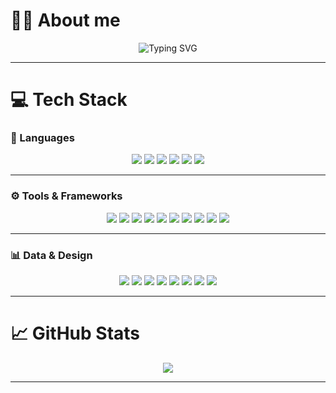 # 👩‍💻 About me

<!-- Typing SVG Banner -->
<p align="center">
  <img src="https://readme-typing-svg.herokuapp.com?font=Fira+Code&weight=800&size=24&pause=1000&color=F7A8B8&center=true&vCenter=true&width=600&lines=Hi%2C+I'm+Deepika+Anbalagan!;CS+%40+University+of+Waterloo!;Software+Developer!" alt="Typing SVG" />
</p>

---

# 💻 Tech Stack

### 🧠 Languages
<p align="center">
  <img src="https://img.shields.io/badge/C-%2300599C.svg?style=for-the-badge&logo=c&logoColor=white"/>
  <img src="https://img.shields.io/badge/C++-%2300599C.svg?style=for-the-badge&logo=c%2B%2B&logoColor=white"/>
  <img src="https://img.shields.io/badge/Python-FFD1DC?style=for-the-badge&logo=python&logoColor=4B8BBE"/>
  <img src="https://img.shields.io/badge/JavaScript-FFB6C1.svg?style=for-the-badge&logo=javascript&logoColor=black"/>
  <img src="https://img.shields.io/badge/HTML5-FF69B4.svg?style=for-the-badge&logo=html5&logoColor=white"/>
  <img src="https://img.shields.io/badge/CSS3-FFC0CB.svg?style=for-the-badge&logo=css3&logoColor=white"/>
</p>

---

### ⚙️ Tools & Frameworks
<p align="center">
  <img src="https://img.shields.io/badge/React-FFB6C1?style=for-the-badge&logo=react&logoColor=white"/>
  <img src="https://img.shields.io/badge/TailwindCSS-FF69B4?style=for-the-badge&logo=tailwind-css&logoColor=white"/>
  <img src="https://img.shields.io/badge/Node.js-FFD1DC?style=for-the-badge&logo=node.js&logoColor=white"/>
  <img src="https://img.shields.io/badge/Vite-FFB6C1?style=for-the-badge&logo=vite&logoColor=white"/>
  <img src="https://img.shields.io/badge/MySQL-FF69B4?style=for-the-badge&logo=mysql&logoColor=white"/>
  <img src="https://img.shields.io/badge/Git-FFC0CB?style=for-the-badge&logo=git&logoColor=white"/>
  <img src="https://img.shields.io/badge/GitHub-FFB6C1?style=for-the-badge&logo=github&logoColor=white"/>
  <img src="https://img.shields.io/badge/Postman-FFD1DC?style=for-the-badge&logo=postman&logoColor=white"/>
  <img src="https://img.shields.io/badge/Kubernetes-FF69B4?style=for-the-badge&logo=kubernetes&logoColor=white"/>
  <img src="https://img.shields.io/badge/Google%20Cloud-FFB6C1?style=for-the-badge&logo=google-cloud&logoColor=white"/>
</p>

---

### 📊 Data & Design
<p align="center">
  <img src="https://img.shields.io/badge/NumPy-FFC0CB?style=for-the-badge&logo=numpy&logoColor=white"/>
  <img src="https://img.shields.io/badge/Pandas-FF69B4?style=for-the-badge&logo=pandas&logoColor=white"/>
  <img src="https://img.shields.io/badge/Plotly-FFB6C1?style=for-the-badge&logo=plotly&logoColor=white"/>
  <img src="https://img.shields.io/badge/Matplotlib-FFD1DC?style=for-the-badge&logo=matplotlib&logoColor=black"/>
  <img src="https://img.shields.io/badge/Scikit--Learn-FFC0CB?style=for-the-badge&logo=scikit-learn&logoColor=white"/>
  <img src="https://img.shields.io/badge/Figma-FF69B4?style=for-the-badge&logo=figma&logoColor=white"/>
  <img src="https://img.shields.io/badge/Canva-FFB6C1?style=for-the-badge&logo=canva&logoColor=white"/>
  <img src="https://img.shields.io/badge/Adobe-FFD1DC?style=for-the-badge&logo=adobe&logoColor=white"/>
</p>

---

# 📈 GitHub Stats

<p align="center">
  <img src="https://github-readme-stats.vercel.app/api/top-langs/?username=Deeppcodes&theme=tokyonight&layout=compact&hide_border=false" />
</p>

---


<!-- Baby Pink Header Divider -->
<!-- p align="center">
  <img src="https://capsule-render.vercel.app/api?type=waving&color=ffb6c1&height=120&section=header&fontAlign=50&fontSize=40&fontColor=ffffff" />
</p>



---

<p align="center">
  <img src="https://visitcount.itsvg.in/api?id=Deeppcodes&icon=0&color=ffb6c1" />
</p>

<!-- Footer -->
<!--p align="center">
  <img src="https://capsule-render.vercel.app/api?type=waving&color=ffb6c1&height=120&section=footer"/>
</p>

<!---
Deeppcodes/Deeppcodes is a ✨ special ✨ repository because its `README.md` (this file) appears on your GitHub profile.
You can click the Preview link to take a look at your changes.
--->
